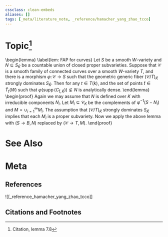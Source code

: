```yaml
---
cssclass: clean-embeds
aliases: []
tags: [_meta/literature_note, _reference/hamacher_yang_zhao_tcco]
---
```

# Topic[^1]
\begin{lemma}
\label{lem: FAP for curves}
Let $S$ be a smooth $W$-variety and $N \subseteq S_{\bar{K}}$ be a countable union of closed proper subvarieties. Suppose that $\mathscr{C}$ is a smooth family of connected curves over a smooth $W$-variety $T$, and there is a morphism $\varphi \colon \mathscr{C} \to S$ such that the geometric generic fiber $(\mathscr{C}/T)_{\bar{K}}$ strongly dominates $S_{\bar{K}}$. Then for any $t \in T(k)$, and the set of points $\widetilde{t} \in \widehat{T}_t(W)$ such that $\varphi(\mathrm{supp \,}(C_{\widetilde{t}, \bar{K}})) \not\subseteq N$ is analytically dense. 
\end{lemma}
\begin{proof}
Again we may assume that $N$ is defined over $K$ with irreducible components $N_i$. Let $M_i \subseteq \mathscr{C}_K$ be the complements of $\varphi^{-1}(S - N_i)$ and $M = \cup_{i = 1}^\infty M_i$. The assumption that $(\mathscr{C}/T)_{\bar{K}}$ strongly dominates $S_{\bar{K}}$ implies that each $M_i$ is a proper subvariety. Now we apply the above lemma with $(S \to B, N)$ replaced by $(\mathscr{C} \to T, M)$. 
\end{proof}

# See Also

# Meta
## References
![[_reference_hamacher_yang_zhao_tcco]]


## Citations and Footnotes
[^1]: Citation, lemma 7.8